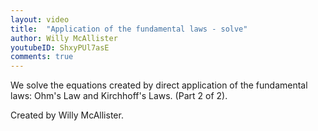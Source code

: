 ```yaml
---
layout: video
title:  "Application of the fundamental laws - solve"
author: Willy McAllister
youtubeID: ShxyPUl7asE
comments: true
--- 
```


We solve the equations created by direct application of the fundamental laws: Ohm's Law and Kirchhoff's Laws. (Part 2 of 2).

Created by Willy McAllister.